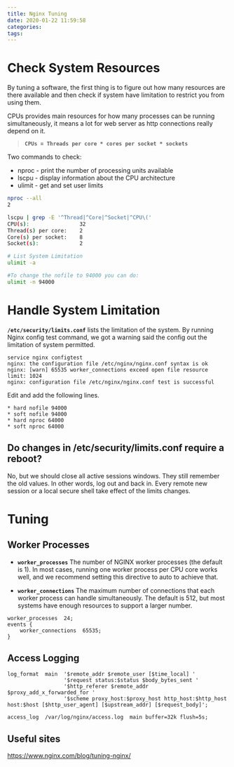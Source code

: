 ```yaml
---
title: Nginx Tuning
date: 2020-01-22 11:59:58
categories:
tags:
---
```

# Check System Resources

By tuning a software, the first thing is to figure out how many resources are there available and then check if system have limitation to restrict you from using them.

CPUs provides main resources for how many processes can be running simultaneously, it means a lot for web server as http connections really depend on it.

> **`CPUs = Threads per core * cores per socket * sockets`**

Two commands to check:
* nproc - print the number of processing units available
* lscpu - display information about the CPU architecture
* ulimit - get and set user limits

<!--more-->

``` bash
nproc --all
2

lscpu | grep -E '^Thread|^Core|^Socket|^CPU\('
CPU(s):                32
Thread(s) per core:    2
Core(s) per socket:    8
Socket(s):             2

# List System Limitation
ulimit -a

#To change the nofile to 94000 you can do:
ulimit -n 94000
```

# Handle System Limitation

**`/etc/security/limits.conf`** lists the limitation of the system. By running Nginx config test command, we got a warning said the config out the limitation of system permitted.
```
service nginx configtest
nginx: the configuration file /etc/nginx/nginx.conf syntax is ok
nginx: [warn] 65535 worker_connections exceed open file resource limit: 1024
nginx: configuration file /etc/nginx/nginx.conf test is successful
```
Edit and add the following lines.
```
* hard nofile 94000
* soft nofile 94000
* hard nproc 64000
* soft nproc 64000
```

## Do changes in /etc/security/limits.conf require a reboot?
No, but we should close all active sessions windows. They still remember the old values. In other words, log out and back in. Every remote new session or a local secure shell take effect of the limits changes.

# Tuning

## Worker Processes

* **`worker_processes`**
The number of NGINX worker processes (the default is 1). In most cases, running one worker process per CPU core works well, and we recommend setting this directive to auto to achieve that.

* **`worker_connections`**
The maximum number of connections that each worker process can handle simultaneously. The default is 512, but most systems have enough resources to support a larger number.

```
worker_processes  24;
events {
    worker_connections  65535;
}
```

## Access Logging
```
log_format  main  '$remote_addr $remote_user [$time_local] '
                  '$request status:$status $body_bytes_sent '
                  '$http_referer $remote_addr $proxy_add_x_forwarded_for '
                  '$scheme proxy_host:$proxy_host http_host:$http_host host:$host [$http_user_agent] [$upstream_addr] [$request_body]';

access_log  /var/log/nginx/access.log  main buffer=32k flush=5s;
```

## Useful sites

https://www.nginx.com/blog/tuning-nginx/